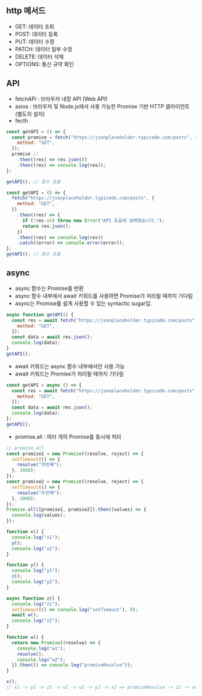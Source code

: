 ## http 메서드
- GET: 데이터 조회
- POST: 데이터 등록
- PUT: 데이터 수정
- PATCH: 데이터 일부 수정
- DELETE: 데이터 삭제
- OPTIONS: 통신 규약 확인

## API
- fetchAPi : 브라우저 내장 API (Web API)
- axios : 브라우저 및 Node.js에서 사용 가능한 Promise 기반 HTTP 클라이언트(별도의 설치)
- fecth
```js
const getAPI = () => {
  const promise = fetch("https://jsonplaceholder.typicode.com/posts", {
    method: "GET",
  });
  promise //
    .then((res) => res.json())
    .then((res) => console.log(res));
};

getAPI(); // 함수 호출
```
```js
const getAPI = () => {
  fetch("https://jsonplaceholder.typicode.com/posts", {
    method: "GET",
  })
    .then((res) => {
      if (!res.ok) throw new Error("API 호출에 실패했습니다.");
      return res.json();
    })
    .then((res) => console.log(res))
    .catch((error) => console.error(error));
};
getAPI(); // 함수 호출
```

## async
- async 함수는 Promise를 반환
- async 함수 내부에서 await 키워드를 사용하면 Promise가 처리될 때까지 기다림
- async는 Promise를 쉽게 사용할 수 있는 syntactic sugar임.
```js
async function getAPI() {
  const res = await fetch("https://jsonplaceholder.typicode.com/posts", {
    method: "GET",
  });
  const data = await res.json();
  console.log(data);
}
getAPI();
```
- await 키워드는 async 함수 내부에서만 사용 가능
- await 키워드는 Promise가 처리될 때까지 기다림
```js
const getAPI = async () => {
  const res = await fetch("https://jsonplaceholder.typicode.com/posts", {
    method: "GET",
  });
  const data = await res.json();
  console.log(data);
};
getAPI();
```
- promise.all : 여러 개의 Promise를 동시에 처리
```js
// promise.all
const promise1 = new Promise((resolve, reject) => {
  setTimeout(() => {
    resolve("첫번째");
  }, 3000);
});
const promise2 = new Promise((resolve, reject) => {
  setTimeout(() => {
    resolve("두번째");
  }, 2000);
});
Promise.all([promise1, promise2]).then((values) => {
  console.log(values);
});
```
```js
function x() {
  console.log("x1");
  y();
  console.log("x2");
}

function y() {
  console.log("y1");
  z();
  console.log("y2");
}

async function z() {
  console.log("z1");
  setTimeout(() => console.log("setTimeout"), 0);
  await w();
  console.log("z2");
}

function w() {
  return new Promise((resolve) => {
    console.log("w1");
    resolve();
    console.log("w2");
  }).then(() => console.log("promiseResolve"));
}

x();
// x1 -> y1 -> z1 -> w1 -> w2 -> y2 -> x2 => promiseResolve -> z2 -> setTimeout 
```

